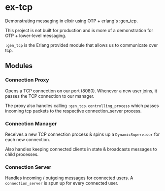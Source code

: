 # ex-tcp

Demonstrating messaging in elixir using OTP + erlang's :gen_tcp.

This project is not built for production and is more of a demonstration for OTP + lower-level messaging.

`:gen_tcp` is the Erlang provided module that allows us to communicate over tcp.

## Modules

### Connection Proxy

Opens a TCP connection on our port (8080). Whenever a new user joins, it passes the TCP connection to our manager.

The proxy also handles calling `:gen_tcp.controlling_process` which passes incoming tcp packets to the respective connection_server process.

### Connection Manager

Receives a new TCP connection process & spins up a `DynamicSupervisor` for each new connection.

Also handles keeping connected clients in state & broadcasts messages to child processes.

### Connection Server

Handles incoming / outgoing messages for connected users. A `connection_server` is spun up for every connected user.
